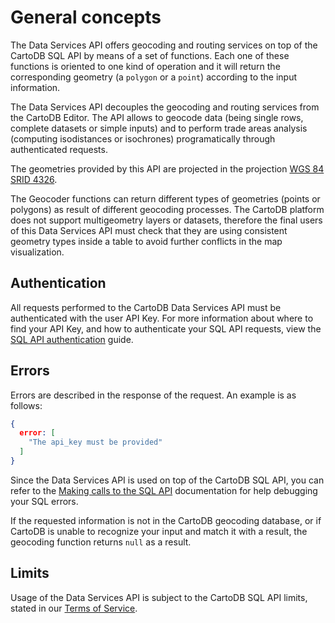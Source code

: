# General concepts

The Data Services API offers geocoding and routing services on top of the CartoDB SQL API by means of a set of functions. Each one of these functions is oriented to one kind of operation and it will return the corresponding geometry (a `polygon` or a `point`) according to the input information.

The Data Services API decouples the geocoding and routing services from the CartoDB Editor. The API allows to geocode data (being single rows, complete datasets or simple inputs) and to perform trade areas analysis (computing isodistances or isochrones) programatically through authenticated requests.

The geometries provided by this API are projected in the projection [WGS 84 SRID 4326](http://spatialreference.org/ref/epsg/wgs-84/).

The Geocoder functions can return different types of geometries (points or polygons) as result of different geocoding processes. The CartoDB platform does not support multigeometry layers or datasets, therefore the final users of this Data Services API must check that they are using consistent geometry types inside a table to avoid further conflicts in the map visualization.

## Authentication

All requests performed to the CartoDB Data Services API must be authenticated with the user API Key. For more information about where to find your API Key, and how to authenticate your SQL API requests, view the [SQL API authentication](/cartodb-platform/sql-api/authentication/) guide.

## Errors

Errors are described in the response of the request. An example is as follows:

```json
{
  error: [
    "The api_key must be provided"
  ]
}
```

Since the Data Services API is used on top of the CartoDB SQL API, you can refer to the [Making calls to the SQL API](/cartodb-platform/sql-api/making-calls/) documentation for help debugging your SQL errors.

If the requested information is not in the CartoDB geocoding database, or if CartoDB is unable to recognize your input and match it with a result, the geocoding function returns `null` as a result.

## Limits

Usage of the Data Services API is subject to the CartoDB SQL API limits, stated in our [Terms of Service](https://cartodb.com/terms/#excessive).
